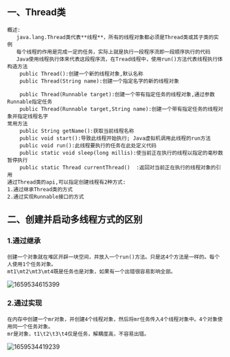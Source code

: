 ## 一、Thread类

```
概述:
   java.lang.Thread类代表**线程**，所有的线程对象都必须是Thread类或其子类的实例
   每个线程的作用是完成一定的任务，实际上就是执行一段程序流即一段顺序执行的代码
   Java使用线程执行体来代表这段程序流，在Tread线程中，使用run()方法代表线程执行体
构造方法
    public Thread():创建一个新的线程对象,默认名称
    public Thread(String name):创建一个指定名字的新的线程对象    
       
    public Thread(Runnable target):创建一个带有指定任务的线程对象,通过参数Runnable指定任务
    public Thread(Runnable target,String name):创建一个带有指定任务的线程对象并指定线程名字
常用方法
    public String getName():获取当前线程名称
    public void start():导致此线程开始执行; Java虚拟机调用此线程的run方法
    public void run():此线程要执行的任务在此处定义代码
    public static void sleep(long millis):使当前正在执行的线程以指定的毫秒数暂停执行
    public static Thread currentThread()  :返回对当前正在执行的线程对象的引用
通过Thread类的api,可以指定创建线程有2种方式:
1.通过继承Thread类的方式
2.通过实现Runnable接口的方式
```





## 二、创建并启动多线程方式的区别

### 1.通过继承

```
创建一个对象就在堆区开辟一块空间，并放入一个run()方法。只是这4个方法是一样的。每个人使用1个任务对象。
mt1\mt2\mt3\mt4既是任务也是对象，如果有一个出错很容易影响全部。
```

![1659534615399](C:\Users\Jasper\AppData\Roaming\Typora\typora-user-images\1659534615399.png)

### 2.通过实现

```
在内存中创建一个mr对象，并创建4个线程对象，然后将mr任务传入4个线程对象中。4个对象使用同一个任务对象。
mr是对象，t1\t2\t3\t4仅是任务，解耦度高，不容易出错。
```

![1659534419239](C:\Users\Jasper\AppData\Roaming\Typora\typora-user-images\1659534419239.png)